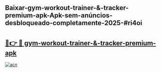 ## Baixar-gym-workout-trainer-&-tracker-premium-apk-Apk-sem-anúncios-desbloqueado-completamente-2025-#ri4oi

# <h2><a href="https://ainizakaria.my?title=gym-workout-trainer-&-tracker-premium-apk&ref=20M">🔗👉 🔴 gym-workout-trainer-&-tracker-premium-apk</a></h2>

[![acn](https://github.com/user-attachments/assets/0f9c940e-d8b0-45ae-aac7-cd30a18b3e1c)](https://ainizakaria.my?title=gym-workout-trainer-&-tracker-premium-apk&ref=20M)

